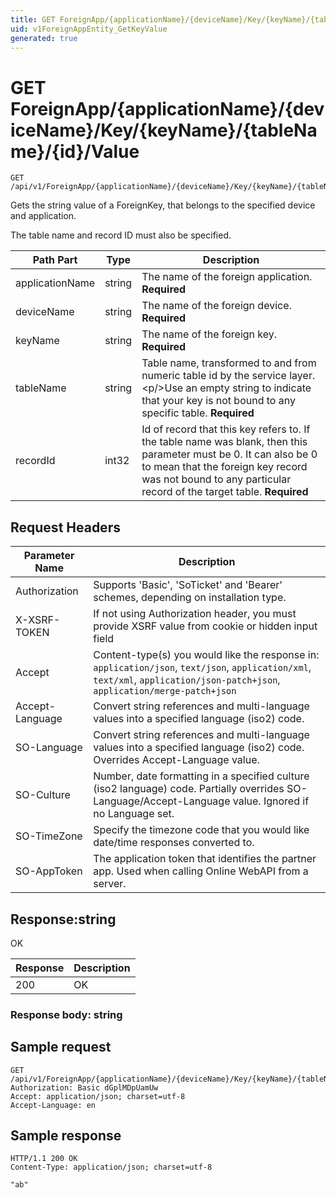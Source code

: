 ```yaml
---
title: GET ForeignApp/{applicationName}/{deviceName}/Key/{keyName}/{tableName}/{id}/Value
uid: v1ForeignAppEntity_GetKeyValue
generated: true
---
```


# GET ForeignApp/{applicationName}/{deviceName}/Key/{keyName}/{tableName}/{id}/Value

```http
GET /api/v1/ForeignApp/{applicationName}/{deviceName}/Key/{keyName}/{tableName}/{recordId}/Value
```

Gets the string value of a ForeignKey, that belongs to the specified device and application.


The table name and record ID must also be specified.





| Path Part | Type | Description |
|-----------|------|-------------|
| applicationName | string | The name of the foreign application. **Required** |
| deviceName | string | The name of the foreign device. **Required** |
| keyName | string | The name of the foreign key. **Required** |
| tableName | string | Table name, transformed to and from numeric table id by the service layer.&lt;p/&gt;Use an empty string to indicate that your key is not bound to any specific table. **Required** |
| recordId | int32 | Id of record that this key refers to. If the table name was blank, then this parameter must be 0. It can also be 0 to mean that the foreign key record was not bound to any particular record of the target table. **Required** |



## Request Headers

| Parameter Name | Description |
|----------------|-------------|
| Authorization  | Supports 'Basic', 'SoTicket' and 'Bearer' schemes, depending on installation type. |
| X-XSRF-TOKEN   | If not using Authorization header, you must provide XSRF value from cookie or hidden input field |
| Accept         | Content-type(s) you would like the response in: `application/json`, `text/json`, `application/xml`, `text/xml`, `application/json-patch+json`, `application/merge-patch+json` |
| Accept-Language | Convert string references and multi-language values into a specified language (iso2) code. |
| SO-Language | Convert string references and multi-language values into a specified language (iso2) code. Overrides Accept-Language value. |
| SO-Culture | Number, date formatting in a specified culture (iso2 language) code. Partially overrides SO-Language/Accept-Language value. Ignored if no Language set. |
| SO-TimeZone | Specify the timezone code that you would like date/time responses converted to. |
| SO-AppToken | The application token that identifies the partner app. Used when calling Online WebAPI from a server. |


## Response:string

OK

| Response | Description |
|----------------|-------------|
| 200 | OK |

### Response body: string


## Sample request

```http!
GET /api/v1/ForeignApp/{applicationName}/{deviceName}/Key/{keyName}/{tableName}/{recordId}/Value
Authorization: Basic dGplMDpUamUw
Accept: application/json; charset=utf-8
Accept-Language: en
```

## Sample response

```http_
HTTP/1.1 200 OK
Content-Type: application/json; charset=utf-8

"ab"
```